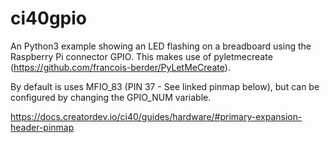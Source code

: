 # ci40gpio

An Python3 example showing an LED flashing on a breadboard using the Raspberry Pi connector GPIO. This makes use of pyletmecreate (https://github.com/francois-berder/PyLetMeCreate).

By default is uses MFIO_83 (PIN 37 - See linked pinmap below), but can be configured by changing the GPIO_NUM variable.

https://docs.creatordev.io/ci40/guides/hardware/#primary-expansion-header-pinmap

